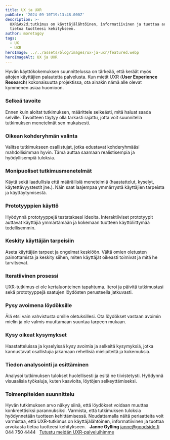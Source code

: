 ```yaml
---
title: UX ja UXR
pubDate: '2024-09-10T19:13:48.000Z'
description: >-
  UXR&#x2d;tutkimus on käyttäjälähtöinen, informatiivinen ja tuottaa arvokasta
  tietoa tuotteesi kehitykseen.
author: moretagoy
tags:
  - UX
  - UXR
heroImage: ../../assets/blog/images/ux-ja-uxr/featured.webp
heroImageAlt: UX ja UXR
---
```


Hyvän käyttökokemuksen suunnittelussa on tärkeää, että keräät myös aitojen käyttäjien palautetta palvelusta. Kun mietit UXR (**User Experience Research**) kokonaisuutta projektissa, ota ainakin nämä alle olevat kymmenen asiaa huomioon.

### **Selkeä tavoite**

Ennen kuin aloitat tutkimuksen, määrittele selkeästi, mitä haluat saada selville. Tavoitteen täytyy olla tarkasti rajattu, jotta voit suunnitella tutkimuksen menetelmät sen mukaisesti.

### **Oikean kohderyhmän valinta**

Valitse tutkimukseen osallistujat, jotka edustavat kohderyhmääsi mahdollisimman hyvin. Tämä auttaa saamaan realistisempia ja hyödyllisempiä tuloksia.

### **Monipuoliset tutkimusmenetelmät**

Käytä sekä laadullisia että määrällisiä menetelmiä (haastattelut, kyselyt, käytettävyystestit jne.). Näin saat laajempaa ymmärrystä käyttäjien tarpeista ja käyttäytymisestä.

### **Prototyyppien käyttö**

Hyödynnä prototyyppejä testataksesi ideoita. Interaktiiviset prototyypit auttavat käyttäjiä ymmärtämään ja kokemaan tuotteen käyttöliittymää todellisemmin.

### **Keskity käyttäjän tarpeisiin**

Aseta käyttäjän tarpeet ja ongelmat keskiöön. Vältä omien oletusten painottamista ja keskity siihen, miten käyttäjät oikeasti toimivat ja mitä he tarvitsevat.

### **Iteratiivinen prosessi**

UXR-tutkimus ei ole kertaluonteinen tapahtuma. Iteroi ja päivitä tutkimustasi sekä prototyyppejä saatujen löydösten perusteella jatkuvasti.

### **Pysy avoimena löydöksille**

Älä etsi vain vahvistusta omille oletuksillesi. Ota löydökset vastaan avoimin mielin ja ole valmis muuttamaan suuntaa tarpeen mukaan.

### **Kysy oikeat kysymykset**

Haastatteluissa ja kyselyissä kysy avoimia ja selkeitä kysymyksiä, jotka kannustavat osallistujia jakamaan rehellisiä mielipiteitä ja kokemuksia.

### **Tiedon analysointi ja esittäminen**

Analysoi tutkimuksen tulokset huolellisesti ja esitä ne tiivistetysti. Hyödynnä visuaalisia työkaluja, kuten kaavioita, löytöjen selkeyttämiseksi.

### **Toimenpiteiden suunnittelu**

Hyvän tutkimuksen arvo näkyy siinä, että löydökset voidaan muuttaa konkreettisiksi parannuksiksi. Varmista, että tutkimuksen tuloksia hyödynnetään tuotteen kehittämisessä. Noudattamalla näitä periaatteita voit varmistaa, että UXR-tutkimus on käyttäjälähtöinen, informatiivinen ja tuottaa arvokasta tietoa tuotteesi kehitykseen.   **Janne Gylling** janne@goodside.fi 044 750 4444   [Tutustu meidän UXR-palveluihimme](https://goodside.fi/palvelut/uxr/)